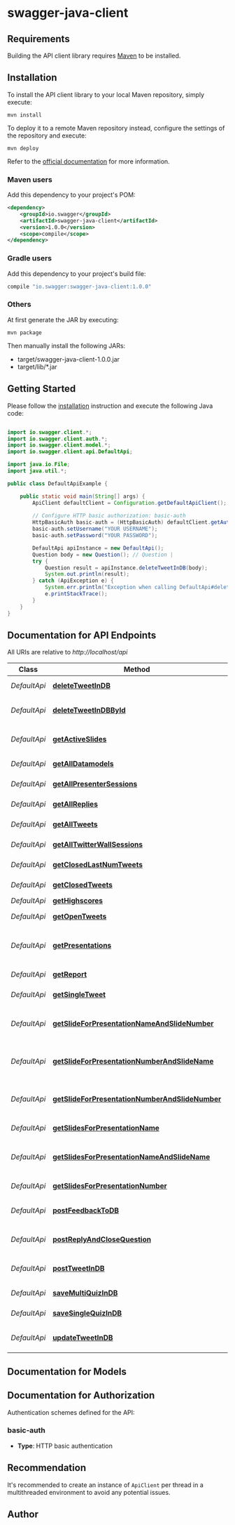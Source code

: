 # swagger-java-client

## Requirements

Building the API client library requires [Maven](https://maven.apache.org/) to be installed.

## Installation

To install the API client library to your local Maven repository, simply execute:

```shell
mvn install
```

To deploy it to a remote Maven repository instead, configure the settings of the repository and execute:

```shell
mvn deploy
```

Refer to the [official documentation](https://maven.apache.org/plugins/maven-deploy-plugin/usage.html) for more information.

### Maven users

Add this dependency to your project's POM:

```xml
<dependency>
    <groupId>io.swagger</groupId>
    <artifactId>swagger-java-client</artifactId>
    <version>1.0.0</version>
    <scope>compile</scope>
</dependency>
```

### Gradle users

Add this dependency to your project's build file:

```groovy
compile "io.swagger:swagger-java-client:1.0.0"
```

### Others

At first generate the JAR by executing:

    mvn package

Then manually install the following JARs:

* target/swagger-java-client-1.0.0.jar
* target/lib/*.jar

## Getting Started

Please follow the [installation](#installation) instruction and execute the following Java code:

```java

import io.swagger.client.*;
import io.swagger.client.auth.*;
import io.swagger.client.model.*;
import io.swagger.client.api.DefaultApi;

import java.io.File;
import java.util.*;

public class DefaultApiExample {

    public static void main(String[] args) {
        ApiClient defaultClient = Configuration.getDefaultApiClient();
        
        // Configure HTTP basic authorization: basic-auth
        HttpBasicAuth basic-auth = (HttpBasicAuth) defaultClient.getAuthentication("basic-auth");
        basic-auth.setUsername("YOUR USERNAME");
        basic-auth.setPassword("YOUR PASSWORD");

        DefaultApi apiInstance = new DefaultApi();
        Question body = new Question(); // Question | 
        try {
            Question result = apiInstance.deleteTweetInDB(body);
            System.out.println(result);
        } catch (ApiException e) {
            System.err.println("Exception when calling DefaultApi#deleteTweetInDB");
            e.printStackTrace();
        }
    }
}

```

## Documentation for API Endpoints

All URIs are relative to *http://localhost/api*

Class | Method | HTTP request | Description
------------ | ------------- | ------------- | -------------
*DefaultApi* | [**deleteTweetInDB**](docs/DefaultApi.md#deleteTweetInDB) | **DELETE** /bot/question | deletes a given Question
*DefaultApi* | [**deleteTweetInDBById**](docs/DefaultApi.md#deleteTweetInDBById) | **DELETE** /bot/question/{id} | deletes a given Question by using its ID
*DefaultApi* | [**getActiveSlides**](docs/DefaultApi.md#getActiveSlides) | **GET** /bot/slide/live | Returns an Array of active slides for (ppt, key, and dev)
*DefaultApi* | [**getAllDatamodels**](docs/DefaultApi.md#getAllDatamodels) | **GET** /bot/dataitem | retrieves all DataItem (mock)
*DefaultApi* | [**getAllPresenterSessions**](docs/DefaultApi.md#getAllPresenterSessions) | **GET** /bot/presenter | Retrieves all Presenters
*DefaultApi* | [**getAllReplies**](docs/DefaultApi.md#getAllReplies) | **GET** /bot/question/replies | retrieves all Replys (mock)
*DefaultApi* | [**getAllTweets**](docs/DefaultApi.md#getAllTweets) | **GET** /bot/question | retrieves all Questions
*DefaultApi* | [**getAllTwitterWallSessions**](docs/DefaultApi.md#getAllTwitterWallSessions) | **GET** /bot/twitterwalls | retrieves all twitter wall listeners
*DefaultApi* | [**getClosedLastNumTweets**](docs/DefaultApi.md#getClosedLastNumTweets) | **GET** /bot/question/closed/last/{num} | retrieves last {num} closed Questions
*DefaultApi* | [**getClosedTweets**](docs/DefaultApi.md#getClosedTweets) | **GET** /bot/question/closed | retrieves closed Questions
*DefaultApi* | [**getHighscores**](docs/DefaultApi.md#getHighscores) | **GET** /bot/highscores | retrieves highscores
*DefaultApi* | [**getOpenTweets**](docs/DefaultApi.md#getOpenTweets) | **GET** /bot/question/open | retrieves open Questions
*DefaultApi* | [**getPresentations**](docs/DefaultApi.md#getPresentations) | **GET** /bot/presentation | Returns a mapping ordered by timestamp of all presentationNames
*DefaultApi* | [**getReport**](docs/DefaultApi.md#getReport) | **GET** /bot/question/report | retrieves question report
*DefaultApi* | [**getSingleTweet**](docs/DefaultApi.md#getSingleTweet) | **GET** /bot/question/{id} | retrieves question by Id
*DefaultApi* | [**getSlideForPresentationNameAndSlideNumber**](docs/DefaultApi.md#getSlideForPresentationNameAndSlideNumber) | **GET** /bot/presentation/name/{presentationName}/slide/number/{slideNumber} | Returns slidePath for PresentationName / SlideNumber
*DefaultApi* | [**getSlideForPresentationNumberAndSlideName**](docs/DefaultApi.md#getSlideForPresentationNumberAndSlideName) | **GET** /bot/presentation/number/{presentationNumber}/slide/name/{slideName} | Returns slidePath for PresentationNumber / SlideName
*DefaultApi* | [**getSlideForPresentationNumberAndSlideNumber**](docs/DefaultApi.md#getSlideForPresentationNumberAndSlideNumber) | **GET** /bot/presentation/number/{presentationNumber}/slide/number/{slideNumber} | Returns slidePath for PresentationNumber / SlideNumber
*DefaultApi* | [**getSlidesForPresentationName**](docs/DefaultApi.md#getSlidesForPresentationName) | **GET** /bot/presentation/name/{presentationName}/slide | Returns all Slides for PresentationName
*DefaultApi* | [**getSlidesForPresentationNameAndSlideName**](docs/DefaultApi.md#getSlidesForPresentationNameAndSlideName) | **GET** /bot/presentation/name/{presentationName}/slide/name/{slideName} | Returns slidePath for PresentationNumber / SlideName
*DefaultApi* | [**getSlidesForPresentationNumber**](docs/DefaultApi.md#getSlidesForPresentationNumber) | **GET** /bot/presentation/number/{presentationNumber}/slide | Returns all Slides for PresentationNumber
*DefaultApi* | [**postFeedbackToDB**](docs/DefaultApi.md#postFeedbackToDB) | **POST** /bot/feedback | saves a new Feedback, updates it if already existent
*DefaultApi* | [**postReplyAndCloseQuestion**](docs/DefaultApi.md#postReplyAndCloseQuestion) | **POST** /bot/question/close/{id} | saves a new Question, updates it if already existent
*DefaultApi* | [**postTweetInDB**](docs/DefaultApi.md#postTweetInDB) | **POST** /bot/question | saves a new Question, updates it if already existent
*DefaultApi* | [**saveMultiQuizInDB**](docs/DefaultApi.md#saveMultiQuizInDB) | **PUT** /bot/quiz/multi | saves a new multi shot Quiz 
*DefaultApi* | [**saveSingleQuizInDB**](docs/DefaultApi.md#saveSingleQuizInDB) | **PUT** /bot/quiz/single | saves a new single shot Quiz 
*DefaultApi* | [**updateTweetInDB**](docs/DefaultApi.md#updateTweetInDB) | **PUT** /bot/question | saves a new Question, updates it if already existent


## Documentation for Models



## Documentation for Authorization

Authentication schemes defined for the API:
### basic-auth

- **Type**: HTTP basic authentication


## Recommendation

It's recommended to create an instance of `ApiClient` per thread in a multithreaded environment to avoid any potential issues.

## Author



